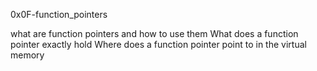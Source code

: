 0x0F-function_pointers

what are function pointers and how to use them
What does a function pointer exactly hold
Where does a function pointer point to in the virtual memory
